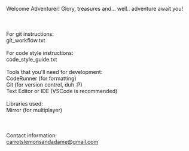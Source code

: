 Welcome Adventurer! Glory, treasures and... well.. adventure await you!\
\
\
\
For git instructions:\
git_workflow.txt\
\
For code style instructions:\
code_style_guide.txt\
\
Tools that you'll need for development:\
CodeRunner 			(for formatting)\
Git					(for version control, duh :P)\
Text Editor or IDE 	(VSCode is recommended)\
\
Libraries used:\
Mirror 		(for multiplayer)\
\
\
\
Contact information:\
carrotslemonsandadame@gmail.com